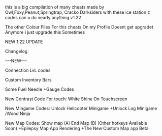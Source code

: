 this is a big compilation of many cheats
 made by Owl,Foxy,Peanut,Springtrap,
Cracko Darksiders 
with these ice station z codes can u do 
nearly anything v1.22

The other Colour Files For this cheats On
my Profile Doesnt get upgradet Anymore i 
just upgrade this Sometimes

NEW 1.22 UPDATE

Changelog: 

---NEW---

Connection LvL codes 

Custom Inventory Bars

Some Fuel Needle +Gauge Codes

New Contrast Code For touch: White Shine On Touchscreen

New Mingame Codes: Unlock Helicopter Minigame +Unlock Log Minigame /Wood Ninja 

New Map Codes: Show map (A) End Map (B) (Other hotkeys Available Soon)
+Epilepsy Map App Rendering
+The New Custom Map app Beta
